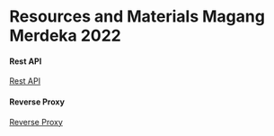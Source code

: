 # Resources and Materials Magang Merdeka 2022

#### Rest API
[Rest API](https://docs.google.com/presentation/d/1S-PgWeLfMquWUdvGKaBxR8039CuAhGwKTqs0qJwt4zQ/edit?usp=sharing)

#### Reverse Proxy
[Reverse Proxy](https://docs.google.com/presentation/d/1BWbRAwJRGlZelTL_GrKngDcvUZmBinjKanwF0gN2EzQ/edit?usp=sharing)